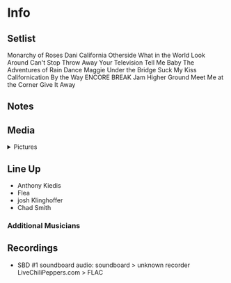 # Info

## Setlist

Monarchy of Roses
Dani California
Otherside
What in the World
Look Around
Can't Stop
Throw Away Your Television
Tell Me Baby
The Adventures of Rain Dance Maggie
Under the Bridge
Suck My Kiss
Californication
By the Way
ENCORE BREAK
Jam
Higher Ground
Meet Me at the Corner
Give It Away

## Notes

## Media 

<details>
  <summary>Pictures</summary>
  <!--<img alt="Setlist" title="Setlist" src="_.jpg" height="200" />-->
</details>

## Line Up

* Anthony Kiedis
* Flea
* josh Klinghoffer
* Chad Smith

### Additional Musicians

## Recordings

* SBD #1 soundboard audio: soundboard > unknown recorder LiveChiliPeppers.com > FLAC